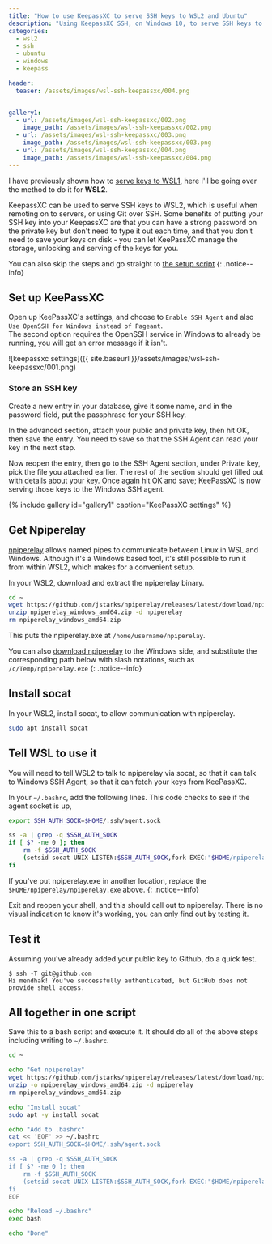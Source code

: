 ```yaml
---
title: "How to use KeepassXC to serve SSH keys to WSL2 and Ubuntu"
description: "Using KeepassXC SSH, on Windows 10, to serve SSH keys to WSL 2 running Ubuntu"
categories: 
  - wsl2
  - ssh
  - ubuntu
  - windows
  - keepass

header: 
  teaser: /assets/images/wsl-ssh-keepassxc/004.png


gallery1:
  - url: /assets/images/wsl-ssh-keepassxc/002.png
    image_path: /assets/images/wsl-ssh-keepassxc/002.png
  - url: /assets/images/wsl-ssh-keepassxc/003.png
    image_path: /assets/images/wsl-ssh-keepassxc/003.png
  - url: /assets/images/wsl-ssh-keepassxc/004.png
    image_path: /assets/images/wsl-ssh-keepassxc/004.png
---
```



I have previously shown how to [serve keys to WSL1](/wsl-keepassxc-ssh/), here I'll be going over the method to do it for **WSL2**. 

KeepassXC can be used to serve SSH keys to WSL2, which is useful when remoting on to servers, or using Git over SSH. Some benefits of putting your SSH key into your KeepassXC are that you can have a strong password on the private key but don't need to type it out each time, and that you don't need to save your keys on disk - you can let KeePassXC manage the storage, unlocking and serving of the keys for you.  


You can also skip the steps and go straight to [the setup script](#all-together-in-one-script)
{: .notice--info}


## Set up KeePassXC

Open up KeePassXC's settings, and choose to `Enable SSH Agent` and also `Use OpenSSH for Windows instead of Pageant`.  
The second option requires the OpenSSH service in Windows to already be running, you will get an error message if it isn't. 

![keepassxc settings]({{ site.baseurl }}/assets/images/wsl-ssh-keepassxc/001.png)



### Store an SSH key


Create a new entry in your database, give it some name, and in the password field, put the passphrase for your SSH key. 

In the advanced section, attach your public and private key, then hit OK, then save the entry.  You need to save so that the SSH Agent can read your key in the next step. 

Now reopen the entry, then go to the SSH Agent section, under Private key, pick the file you attached earlier.  The rest of the section should get filled out with details about your key. Once again hit OK and save; KeePassXC is now serving those keys to the Windows SSH agent. 


{% include gallery id="gallery1" caption="KeePassXC settings" %}



## Get Npiperelay


[npiperelay](https://github.com/jstarks/npiperelay) allows named pipes to communicate between Linux in WSL and Windows.  Although it's a Windows based tool, it's still possible to run it from within WSL2, which makes for a convenient setup. 

In your WSL2, download and extract the npiperelay binary. 

```bash
cd ~
wget https://github.com/jstarks/npiperelay/releases/latest/download/npiperelay_windows_amd64.zip
unzip npiperelay_windows_amd64.zip -d npiperelay
rm npiperelay_windows_amd64.zip
```

This puts the npiperelay.exe at `/home/username/npiperelay`.  

You can also [download npiperelay](https://github.com/jstarks/npiperelay/releases) to the Windows side, and substitute the corresponding path below with slash notations, such as `/c/Temp/npiperelay.exe`
{: .notice--info}



## Install socat

In your WSL2, install socat, to allow communication with npiperelay.

```bash
sudo apt install socat
```



## Tell WSL to use it

You will need to tell WSL2 to talk to npiperelay via socat, so that it can talk to Windows SSH Agent, so that it can fetch your keys from KeePassXC.  

In your `~/.bashrc`, add the following lines.  This code checks to see if the agent socket is up, 

```bash
export SSH_AUTH_SOCK=$HOME/.ssh/agent.sock

ss -a | grep -q $SSH_AUTH_SOCK
if [ $? -ne 0 ]; then
    rm -f $SSH_AUTH_SOCK
    (setsid socat UNIX-LISTEN:$SSH_AUTH_SOCK,fork EXEC:"$HOME/npiperelay/npiperelay.exe -ei -s //./pipe/openssh-ssh-agent",nofork &) >/dev/null 2>&1
fi
```

If you've put npiperelay.exe in another location, replace the `$HOME/npiperelay/npiperelay.exe` above.
{: .notice--info}

Exit and reopen your shell, and this should call out to npiperelay.  There is no visual indication to know it's working, you can only find out by testing it. 

## Test it

Assuming you've already added your public key to Github, do a quick test. 

```
$ ssh -T git@github.com
Hi mendhak! You've successfully authenticated, but GitHub does not provide shell access.
```

## All together in one script

Save this to a bash script and execute it.  It should do all of the above steps including writing to `~/.bashrc`.  

```bash
cd ~

echo "Get npiperelay"
wget https://github.com/jstarks/npiperelay/releases/latest/download/npiperelay_windows_amd64.zip
unzip -o npiperelay_windows_amd64.zip -d npiperelay
rm npiperelay_windows_amd64.zip

echo "Install socat"
sudo apt -y install socat

echo "Add to .bashrc"
cat << 'EOF' >> ~/.bashrc
export SSH_AUTH_SOCK=$HOME/.ssh/agent.sock

ss -a | grep -q $SSH_AUTH_SOCK
if [ $? -ne 0 ]; then
    rm -f $SSH_AUTH_SOCK
    (setsid socat UNIX-LISTEN:$SSH_AUTH_SOCK,fork EXEC:"$HOME/npiperelay/npiperelay.exe -ei -s //./pipe/openssh-ssh-agent",nofork &) >/dev/null 2>&1
fi
EOF

echo "Reload ~/.bashrc"
exec bash

echo "Done"

```
